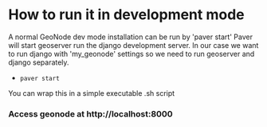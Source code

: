 # How to run it in development mode

A normal GeoNode dev mode installation can be run by 'paver start'
Paver will start geoserver run the django development server. In our case we want to run django with 'my_geonode' settings so we need to run geoserver and django separately.

* `paver start`

You can wrap this in a simple executable .sh script

### Access geonode at http://localhost:8000

